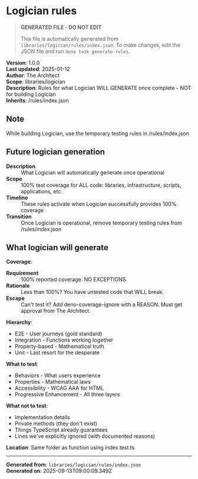 # Logician rules

> **GENERATED FILE - DO NOT EDIT**
>
> This file is automatically generated from `libraries/logician/rules/index.json`.
> To make changes, edit the JSON file and run `deno task generate-rules`.

**Version**: 1.0.0\
**Last updated**: 2025-01-12\
**Author**: The Architect\
**Scope**: libraries/logician\
**Description**: Rules for what Logician WILL GENERATE once complete - NOT for building Logician\
**Inherits**: /rules/index.json

## Note

While building Logician, use the temporary testing rules in /rules/index.json

## Future logician generation

<dl>
<div>
<dt><strong>Description</strong></dt>
<dd>What Logician will automatically generate once operational</dd>
</div>
<div>
<dt><strong>Scope</strong></dt>
<dd>100% test coverage for ALL code: libraries, infrastructure, scripts, applications, etc.</dd>
</div>
<div>
<dt><strong>Timeline</strong></dt>
<dd>These rules activate when Logician successfully provides 100% coverage</dd>
</div>
<div>
<dt><strong>Transition</strong></dt>
<dd>Once Logician is operational, remove temporary testing rules from /rules/index.json</dd>
</div>
</dl>

## What logician will generate

**Coverage**: <dl>

<div>
<dt><strong>Requirement</strong></dt>
<dd>100% reported coverage. NO EXCEPTIONS.</dd>
</div>
<div>
<dt><strong>Rationale</strong></dt>
<dd>Less than 100%? You have untested code that WILL break.</dd>
</div>
<div>
<dt><strong>Escape</strong></dt>
<dd>Can't test it? Add deno-coverage-ignore with a REASON. Must get approval from The Architect.</dd>
</div>
</dl>

**Hierarchy**:

- E2E - User journeys (gold standard)
- Integration - Functions working together
- Property-based - Mathematical truth
- Unit - Last resort for the desperate

**What to test**:

- Behaviors - What users experience
- Properties - Mathematical laws
- Accessibility - WCAG AAA for HTML
- Progressive Enhancement - All three layers

**What not to test**:

- Implementation details
- Private methods (they don't exist)
- Things TypeScript already guarantees
- Lines we've explicitly ignored (with documented reasons)

**Location**: Same folder as function using index.test.ts

---

**Generated from**: `libraries/logician/rules/index.json`\
**Generated on**: 2025-09-13T09:00:09.349Z
